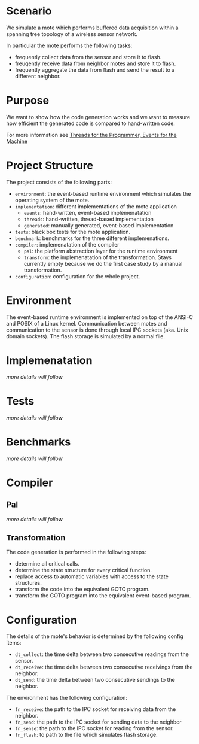 Scenario
========
We simulate a mote which performs buffered data acquisition within a spanning
tree topology of a wireless sensor network.

In particular the mote performs the following tasks:

* frequently collect data from the sensor and store it to flash.
* freuqently receive data from neighbor motes and store it to flash.
* frequently aggregate the data from flash and send the result to a different neighbor.

Purpose
=======
We want to show how the code generation works and we want to measure how
efficient the generated code is compared to hand-written code.

For more information see [Threads for the Programmer, Events for the Machine](http://blogs.ethz.ch/copton/2010/01/20/threads-for-the-programmer-events-for-the-machine/)

Project Structure
=================
The project consists of the following parts:

* `environment`: the event-based runtime environment which simulates the operating system of the mote.
* `implementation`: different implementations of the mote application
    - `events`: hand-written, event-based implemenatation
    - `threads`: hand-written, thread-based implementation 
    - `generated`: manually generated, event-based implementation
* `tests`: black box tests for the mote application.
* `benchmark`: benchmarks for the three different implemenations.
* `compiler`: implemenatation of the compiler
    - `pal`: the platform abstraction layer for the runtime environment
    - `transform`: the implemenatation of the transformation. Stays currently empty because we do the first case study by a manual transformation. 
* `configuration`: configuration for the whole project.

Environment
===========
The event-based runtime environment is implemented on top of the ANSI-C and
POSIX of a Linux kernel. Communication between motes and communication to the
sensor is done through local IPC sockets (aka. Unix domain sockets). The flash
storage is simulated by a normal file.

Implemenatation
===============
_more details will follow_

Tests
=====
_more details will follow_

Benchmarks
==========
_more details will follow_

Compiler
========
Pal
---
_more details will follow_

Transformation
--------------
The code generation is performed in the following steps:

* determine all critical calls.
* determine the state structure for every critical function.
* replace access to automatic variables with access to the state structures.
* transform the code into the equivalent GOTO program.
* transform the GOTO program into the equivalent event-based program.

Configuration
=============
The details of the mote's behavior is determined by the following config items:

* `dt_collect`: the time delta between two consecutive readings from the sensor.
* `dt_receive`: the time delta between two consecutive receivings from the neighbor.
* `dt_send`: the time delta between two consecutive sendings to the neighbor.

The environment has the following configuration:

* `fn_receive`: the path to the IPC socket for receiving data from the neighbor.
* `fn_send`: the path to the IPC socket for sending data to the neighbor
* `fn_sense`: the path to the IPC socket for reading from the sensor.
* `fn_flash`: to path to the file which simulates flash storage.

